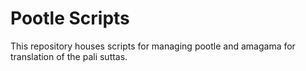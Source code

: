# Pootle Scripts

This repository houses scripts for managing pootle and amagama for translation of the pali suttas.
